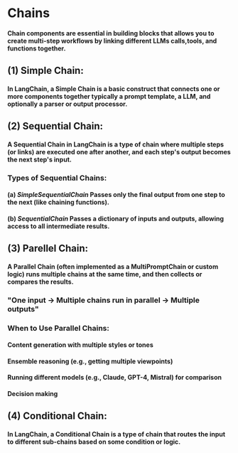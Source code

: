 # Chains
#### Chain components are essential in building blocks that allows you to create multi-step workflows by linking different LLMs calls,tools, and functions together.
## (1) Simple Chain:
####   In LangChain, a Simple Chain is a basic construct that connects one or more components together typically a prompt template, a LLM, and optionally a parser or output processor.
## (2) Sequential Chain:
####   A Sequential Chain in LangChain is a type of chain where multiple steps (or links) are executed one after another, and each step's output becomes the next step's input.
###    Types of Sequential Chains:
####   (a) *SimpleSequentialChain* Passes only the final output from one step to the next (like chaining functions).
####   (b) *SequentialChain* Passes a dictionary of inputs and outputs, allowing access to all intermediate results.
## (3) Parellel Chain:
####   A Parallel Chain (often implemented as a MultiPromptChain or custom logic) runs multiple chains at the same time, and then collects or compares the results.
###    "One input → Multiple chains run in parallel → Multiple outputs"
###    When to Use Parallel Chains:
####   Content generation with multiple styles or tones
####   Ensemble reasoning (e.g., getting multiple viewpoints)
####   Running different models (e.g., Claude, GPT-4, Mistral) for comparison
####   Decision making
## (4) Conditional Chain:
####   In LangChain, a Conditional Chain is a type of chain that routes the input to different sub-chains based on some condition or logic.
